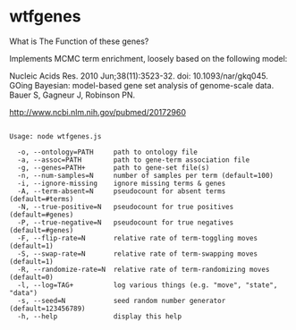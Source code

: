 # wtfgenes

What is The Function of these genes?

Implements MCMC term enrichment, loosely based on the following model:

Nucleic Acids Res. 2010 Jun;38(11):3523-32. doi: 10.1093/nar/gkq045.
GOing Bayesian: model-based gene set analysis of genome-scale data.
Bauer S, Gagneur J, Robinson PN.

http://www.ncbi.nlm.nih.gov/pubmed/20172960

<pre><code>
Usage: node wtfgenes.js

  -o, --ontology=PATH     path to ontology file
  -a, --assoc=PATH        path to gene-term association file
  -g, --genes=PATH+       path to gene-set file(s)
  -n, --num-samples=N     number of samples per term (default=100)
  -i, --ignore-missing    ignore missing terms & genes
  -A, --term-absent=N     pseudocount for absent terms (default=#terms)
  -N, --true-positive=N   pseudocount for true positives (default=#genes)
  -P, --true-negative=N   pseudocount for true negatives (default=#genes)
  -F, --flip-rate=N       relative rate of term-toggling moves (default=1)
  -S, --swap-rate=N       relative rate of term-swapping moves (default=1)
  -R, --randomize-rate=N  relative rate of term-randomizing moves (default=0)
  -l, --log=TAG+          log various things (e.g. "move", "state", "data")
  -s, --seed=N            seed random number generator (default=123456789)
  -h, --help              display this help

</code></pre>

